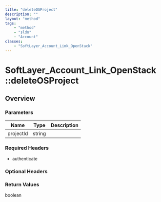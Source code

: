 ```yaml
---
title: "deleteOSProject"
description: ""
layout: "method"
tags:
    - "method"
    - "sldn"
    - "Account"
classes:
    - "SoftLayer_Account_Link_OpenStack"
---
```

# SoftLayer_Account_Link_OpenStack::deleteOSProject
## Overview 


### Parameters 
|Name | Type | Description |
| --- | --- | --- |
|projectId| string| |


### Required Headers
* authenticate

### Optional Headers

### Return Values
boolean


